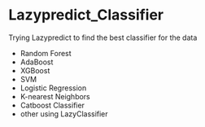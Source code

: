 # Lazypredict_Classifier
Trying Lazypredict to find the best classifier for the data
*  Random Forest
*  AdaBoost
*  XGBoost
*  SVM
*  Logistic Regression
*  K-nearest Neighbors
*  Catboost Classifier
*  other using LazyClassifier
